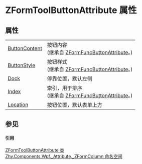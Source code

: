 # ZFormToolButtonAttribute 属性




## 属性
<table>
<tr>
<td><a href="P_Zhy_Components_Wpf__Attribute__Base_ZFormFuncButtonAttribute_ButtonContent">ButtonContent</a></td>
<td>按钮内容<br />(继承自 <a href="T_Zhy_Components_Wpf__Attribute__Base_ZFormFuncButtonAttribute">ZFormFuncButtonAttribute</a>。)</td></tr>
<tr>
<td><a href="P_Zhy_Components_Wpf__Attribute__Base_ZFormFuncButtonAttribute_ButtonStyle">ButtonStyle</a></td>
<td>按钮样式<br />(继承自 <a href="T_Zhy_Components_Wpf__Attribute__Base_ZFormFuncButtonAttribute">ZFormFuncButtonAttribute</a>。)</td></tr>
<tr>
<td><a href="P_Zhy_Components_Wpf__Attribute__ZFormColumn_ZFormToolButtonAttribute_Dock">Dock</a></td>
<td>停靠位置，默认左侧</td></tr>
<tr>
<td><a href="P_Zhy_Components_Wpf__Attribute__Base_ZFormFuncButtonAttribute_Index">Index</a></td>
<td>索引，用于排序<br />(继承自 <a href="T_Zhy_Components_Wpf__Attribute__Base_ZFormFuncButtonAttribute">ZFormFuncButtonAttribute</a>。)</td></tr>
<tr>
<td><a href="P_Zhy_Components_Wpf__Attribute__ZFormColumn_ZFormToolButtonAttribute_Location">Location</a></td>
<td>按钮位置，默认表单上方</td></tr>
</table>

## 参见


#### 引用
<a href="T_Zhy_Components_Wpf__Attribute__ZFormColumn_ZFormToolButtonAttribute">ZFormToolButtonAttribute 类</a>  
<a href="N_Zhy_Components_Wpf__Attribute__ZFormColumn">Zhy.Components.Wpf._Attribute._ZFormColumn 命名空间</a>  
